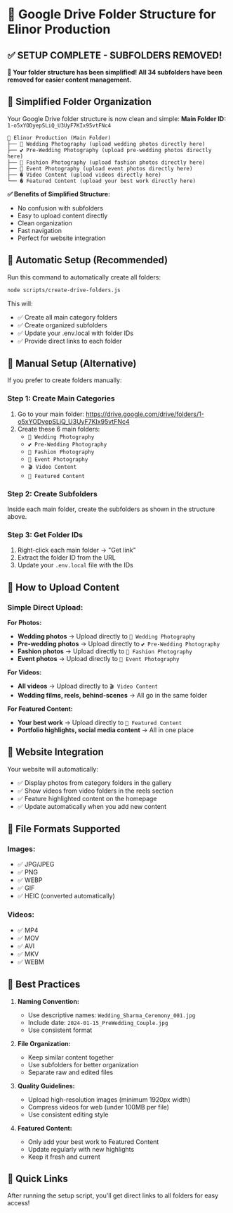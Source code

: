 # 📁 Google Drive Folder Structure for Elinor Production

## ✅ **SETUP COMPLETE - SUBFOLDERS REMOVED!**

**🎉 Your folder structure has been simplified! All 34 subfolders have been removed for easier content management.**

## 🎯 Simplified Folder Organization

Your Google Drive folder structure is now clean and simple:
**Main Folder ID:** `1-o5xYODyepSLiQ_U3UyF7KIx95vtFNc4`

```
📁 Elinor Production (Main Folder)
├── 📸 Wedding Photography (upload wedding photos directly here)
├── 💕 Pre-Wedding Photography (upload pre-wedding photos directly here)
├── 👗 Fashion Photography (upload fashion photos directly here)
├── 🎊 Event Photography (upload event photos directly here)
├── � Video Content (upload videos directly here)
└── � Featured Content (upload your best work directly here)
```

**✅ Benefits of Simplified Structure:**

- No confusion with subfolders
- Easy to upload content directly
- Clean organization
- Fast navigation
- Perfect for website integration

## 🚀 Automatic Setup (Recommended)

Run this command to automatically create all folders:

```bash
node scripts/create-drive-folders.js
```

This will:

- ✅ Create all main category folders
- ✅ Create organized subfolders
- ✅ Update your .env.local with folder IDs
- ✅ Provide direct links to each folder

## 📝 Manual Setup (Alternative)

If you prefer to create folders manually:

### Step 1: Create Main Categories

1. Go to your main folder: https://drive.google.com/drive/folders/1-o5xYODyepSLiQ_U3UyF7KIx95vtFNc4
2. Create these 6 main folders:
   - `📸 Wedding Photography`
   - `💕 Pre-Wedding Photography`
   - `👗 Fashion Photography`
   - `🎊 Event Photography`
   - `🎬 Video Content`
   - `🌟 Featured Content`

### Step 2: Create Subfolders

Inside each main folder, create the subfolders as shown in the structure above.

### Step 3: Get Folder IDs

1. Right-click each main folder → "Get link"
2. Extract the folder ID from the URL
3. Update your `.env.local` file with the IDs

## 📸 How to Upload Content

### **Simple Direct Upload:**

**For Photos:**

- **Wedding photos** → Upload directly to `📸 Wedding Photography`
- **Pre-wedding photos** → Upload directly to `💕 Pre-Wedding Photography`
- **Fashion photos** → Upload directly to `👗 Fashion Photography`
- **Event photos** → Upload directly to `🎊 Event Photography`

**For Videos:**

- **All videos** → Upload directly to `🎬 Video Content`
- **Wedding films, reels, behind-scenes** → All go in the same folder

**For Featured Content:**

- **Your best work** → Upload directly to `🌟 Featured Content`
- **Portfolio highlights, social media content** → All in one place

## 🔧 Website Integration

Your website will automatically:

- ✅ Display photos from category folders in the gallery
- ✅ Show videos from video folders in the reels section
- ✅ Feature highlighted content on the homepage
- ✅ Update automatically when you add new content

## 📱 File Formats Supported

### Images:

- ✅ JPG/JPEG
- ✅ PNG
- ✅ WEBP
- ✅ GIF
- ✅ HEIC (converted automatically)

### Videos:

- ✅ MP4
- ✅ MOV
- ✅ AVI
- ✅ MKV
- ✅ WEBM

## 🎯 Best Practices

1. **Naming Convention:**

   - Use descriptive names: `Wedding_Sharma_Ceremony_001.jpg`
   - Include date: `2024-01-15_PreWedding_Couple.jpg`
   - Use consistent format

2. **File Organization:**

   - Keep similar content together
   - Use subfolders for better organization
   - Separate raw and edited files

3. **Quality Guidelines:**

   - Upload high-resolution images (minimum 1920px width)
   - Compress videos for web (under 100MB per file)
   - Use consistent editing style

4. **Featured Content:**
   - Only add your best work to Featured Content
   - Update regularly with new highlights
   - Keep it fresh and current

## 🔗 Quick Links

After running the setup script, you'll get direct links to all folders for easy access!
